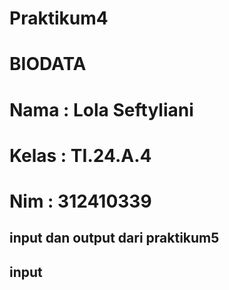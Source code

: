 # Praktikum4

# BIODATA
# Nama  : Lola Seftyliani
# Kelas : TI.24.A.4
# Nim   : 312410339

## input dan output dari praktikum5

## input 
